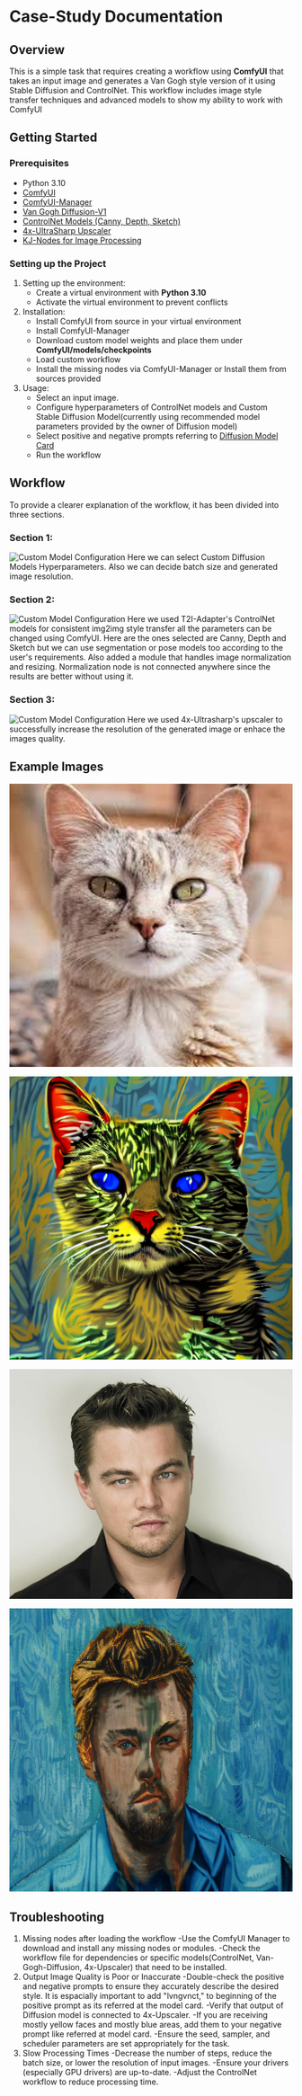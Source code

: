 # Case-Study Documentation

## Overview
This is a simple task that requires creating a workflow using **ComfyUI** that takes an input image and
generates a Van Gogh style version of it using Stable Diffusion and ControlNet. This workflow includes image style transfer techniques and advanced models to show my ability to work with ComfyUI

## Getting Started
### Prerequisites
- Python 3.10
- [ComfyUI](https://github.com/comfyanonymous/ComfyUI)
- [ComfyUI-Manager](https://github.com/ltdrdata/ComfyUI-Manager)
- [Van Gogh Diffusion-V1](https://civitai.com/models/91/van-gogh-diffusion)
- [ControlNet Models (Canny, Depth, Sketch)](https://huggingface.co/TencentARC/T2I-Adapter)
- [4x-UltraSharp Upscaler](https://civitai.com/models/116225/4x-ultrasharp)
- [KJ-Nodes for Image Processing](https://github.com/kijai/ComfyUI-KJNodes)

### Setting up  the Project
1. Setting up the environment:
   - Create a virtual environment with **Python 3.10**
   - Activate the virtual environment to prevent conflicts
2. Installation:
   - Install ComfyUI from source in your virtual environment
   - Install ComfyUI-Manager
   - Download custom model weights and place them under **ComfyUI/models/checkpoints**
   - Load custom workflow
   - Install the missing nodes via ComfyUI-Manager or Install them from sources provided
3. Usage:
   - Select an input image.
   - Configure hyperparameters of ControlNet models and Custom Stable Diffusion Model(currently using recommended model parameters provided by the owner of Diffusion model)
   - Select positive and negative prompts referring to [Diffusion Model Card](https://huggingface.co/dallinmackay/Van-Gogh-diffusion)
   - Run the workflow

## Workflow
To provide a clearer explanation of the workflow, it has been divided into three sections.

### Section 1:

![Custom Model Configuration](/a/workflow_img0.png)
Here we can select Custom Diffusion Models Hyperparameters. Also we can decide batch size and generated image resolution.

### Section 2: 
![Custom Model Configuration](/a/workflow_img1.png)
Here we used T2I-Adapter's ControlNet models for consistent img2img style transfer all the parameters can be changed using ComfyUI. Here are the ones selected are Canny, Depth and Sketch but we can use segmentation or pose models too according to the user's requirements. Also added a module that handles image normalization and resizing. Normalization node is not connected anywhere since the results are better without using it.

### Section 3:
![Custom Model Configuration](/a/workflow_img2.png)
Here we used 4x-Ultrasharp's upscaler to successfully increase the resolution of the generated image or enhace the images quality.

## Example Images
![custom input image](/input_images/input_img0.jpeg)

![custom output image](/ouput_images/output_img0.png)

![custom input image](/input_images/input_img4.jpg)

![custom output image](/ouput_images/output_img4.png)

## Troubleshooting
1. Missing nodes after loading the workflow
   -Use the ComfyUI Manager to download and install any missing nodes or modules.
   -Check the workflow file for dependencies or specific models(ControlNet, Van-Gogh-Diffusion, 4x-Upscaler) that need to be installed.
2.  Output Image Quality is Poor or Inaccurate
   -Double-check the positive and negative prompts to ensure they accurately describe the desired style. It is espacially important to add "lvngvnct," to beginning of the positive prompt as its referred at the model card.
   -Verify that output of Diffusion model is connected to 4x-Upscaler.
   -If you are receiving mostly yellow faces and mostly blue areas, add them to your negative prompt like referred at model card.
   -Ensure the seed, sampler, and scheduler parameters are set appropriately for the task.
4.  Slow Processing Times
   -Decrease the number of steps, reduce the batch size, or lower the resolution of input images.
   -Ensure your drivers (especially GPU drivers) are up-to-date.
   -Adjust the ControlNet workflow to reduce processing time.
        



